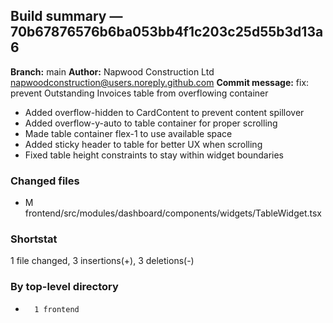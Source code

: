 ## Build summary — 70b67876576b6ba053bb4f1c203c25d55b3d13a6

**Branch:** main
**Author:** Napwood Construction Ltd <napwoodconstruction@users.noreply.github.com>
**Commit message:** fix: prevent Outstanding Invoices table from overflowing container

- Added overflow-hidden to CardContent to prevent content spillover
- Added overflow-y-auto to table container for proper scrolling
- Made table container flex-1 to use available space
- Added sticky header to table for better UX when scrolling
- Fixed table height constraints to stay within widget boundaries

### Changed files
 - M	frontend/src/modules/dashboard/components/widgets/TableWidget.tsx

### Shortstat
 1 file changed, 3 insertions(+), 3 deletions(-)

### By top-level directory
 -       1 frontend
